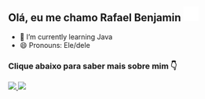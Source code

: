 ## Olá, eu me chamo Rafael Benjamin <img src="icons8-dev-50.png" width=30em>
- 🌱 I’m currently learning Java
- 😄 Pronouns: Ele/dele
### Clique abaixo para saber mais sobre mim :point_down:
<div>
  <a href="https://faelxcec.github.io/Portfolio/">
  <img height=180em src="https://github-readme-stats.vercel.app/api?username=faelxcec&show_icons=true&border_radius=20&theme=radical&hide_border=true&rank_icon=github">
  <img height=180em src="https://github-readme-stats.vercel.app/api/top-langs/?username=faelxcec&langs_count=6&size_weight=0.8&count_weight=0.5&theme=radical&border_radius=20&hide_border=true">
</div>

